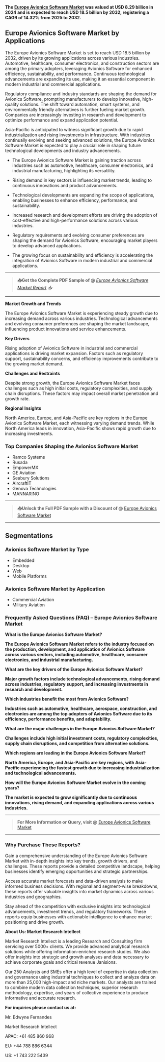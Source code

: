 <p><strong>The <a href="https://www.marketresearchintellect.com/download-sample/?rid=1033166&amp;utm_source=Pulse-April-Europe&amp;utm_medium=852">Europe Avionics Software Market</a> was valued at USD 8.29 billion in 2024 and is expected to reach USD 18.5 billion by 2032, registering a CAGR of 14.32% from 2025 to 2032.</strong></p><h2>Europe Avionics Software Market by Applications&nbsp;</h2><p><p>The Europe Avionics Software Market is set to reach USD 18.5 billion by 2032, driven by its growing applications across various industries. Automotive, healthcare, consumer electronics, and construction sectors are among the primary adopters, leveraging Avionics Software for enhanced efficiency, sustainability, and performance. Continuous technological advancements are expanding its use, making it an essential component in modern industrial and commercial applications.</p><p>Regulatory compliance and industry standards are shaping the demand for Avionics Software, prompting manufacturers to develop innovative, high-quality solutions. The shift toward automation, smart systems, and environmentally friendly alternatives is further fueling market growth. Companies are increasingly investing in research and development to optimize performance and expand application potential.</p><p>Asia-Pacific is anticipated to witness significant growth due to rapid industrialization and rising investments in infrastructure. With industries continually evolving and seeking advanced solutions, the Europe Avionics Software Market is expected to play a crucial role in shaping future technological developments and industry advancements.</p></p><ul><li><p>The Europe Avionics Software Market is gaining traction across industries such as automotive, healthcare, consumer electronics, and industrial manufacturing, highlighting its versatility.</p></li><li><p>Rising demand in key sectors is influencing market trends, leading to continuous innovations and product advancements.</p></li><li><p>Technological developments are expanding the scope of applications, enabling businesses to enhance efficiency, performance, and sustainability.</p></li><li><p>Increased research and development efforts are driving the adoption of cost-effective and high-performance solutions across various industries.</p></li><li><p>Regulatory requirements and evolving consumer preferences are shaping the demand for Avionics Software, encouraging market players to develop advanced applications.</p></li><li><p>The growing focus on sustainability and efficiency is accelerating the integration of Avionics Software in modern industrial and commercial applications.</p></li></ul><hr /><blockquote><p><strong><span class="font-[700]">📥Get the Complete PDF Sample of @ </span></strong><em><span class="font-[700]"><a href="https://www.marketresearchintellect.com/download-sample/?rid=1033166&amp;utm_source=Pulse-April-Europe&amp;utm_medium=852" target="_blank" data-tracking-control-name="article-ssr-frontend-pulse_little-text-block" data-tracking-will-navigate="" data-test-link="">Europe Avionics Software Market Report</a>&nbsp;📥</span></em></p></blockquote><hr /><p class="" data-start="77" data-end="360"><strong data-start="77" data-end="105">Market Growth and Trends</strong></p><p class="" data-start="77" data-end="360">The Europe Avionics Software Market is experiencing steady growth due to increasing demand across various industries. Technological advancements and evolving consumer preferences are shaping the market landscape, influencing product innovations and service enhancements.</p><p class="" data-start="362" data-end="606"><strong data-start="362" data-end="377">Key Drivers</strong></p><p class="" data-start="362" data-end="606">Rising adoption of Avionics Software in industrial and commercial applications is driving market expansion. Factors such as regulatory support, sustainability concerns, and efficiency improvements contribute to the growing market demand.</p><p class="" data-start="608" data-end="849"><strong data-start="608" data-end="637">Challenges and Restraints</strong></p><p class="" data-start="608" data-end="849">Despite strong growth, the Europe Avionics Software Market faces challenges such as high initial costs, regulatory complexities, and supply chain disruptions. These factors may impact overall market penetration and growth rate.</p><p class="" data-start="851" data-end="1095"><strong data-start="851" data-end="872">Regional Insights</strong></p><p class="" data-start="851" data-end="1095">North America, Europe, and Asia-Pacific are key regions in the Europe Avionics Software Market, each witnessing varying demand trends. While North America leads in innovation, Asia-Pacific shows rapid growth due to increasing investments.</p><p><h3>Top Companies Shaping the Avionics Software Market </h3><ul><li>Ramco Systems</li><li>Rusada</li><li>EmpowerMX</li><li>GE Aviation</li><li>Seabury Solutions</li><li>AircraftIT</li><li>Genova Technologies</li><li>MANNARINO</li></ul></p><hr /><blockquote><p><strong>📥Unlock the Full PDF Sample with a Discount of @</strong> <a href="https://www.marketresearchintellect.com/ask-for-discount/?rid=1033166&amp;utm_source=Pulse-April-Europe&amp;utm_medium=852">Europe Avionics Software Market</a></p></blockquote><hr /><p><h2>Segmentations</h2><h3>Avionics Software Market by Type</h3><ul><li>Embedded</li><li>Desktop</li><li>Web</li><li>Mobile Platforms</li></ul><h3>Avionics Software Market by Application</h3><ul><li>Commercial Aviation</li><li>Military Aviation</li></ul></p><h3><strong>Frequently Asked Questions (FAQ) &ndash; Europe Avionics Software Market</strong></h3><p><strong>What is the Europe Avionics Software Market?</strong></p><p><strong>The Europe Avionics Software Market refers to the industry focused on the production, development, and application of Avionics Software across various sectors, including automotive, healthcare, consumer electronics, and industrial manufacturing.</strong></p><p><strong>What are the key drivers of the Europe Avionics Software Market?</strong></p><p><strong>Major growth factors include technological advancements, rising demand across industries, regulatory support, and increasing investments in research and development.</strong></p><p><strong>Which industries benefit the most from Avionics Software?</strong></p><p><strong>Industries such as automotive, healthcare, aerospace, construction, and electronics are among the top adopters of Avionics Software due to its efficiency, performance benefits, and adaptability.</strong></p><p><strong>What are the major challenges in the Europe Avionics Software Market?</strong></p><p><strong>Challenges include high initial investment costs, regulatory complexities, supply chain disruptions, and competition from alternative solutions.</strong></p><p><strong>Which regions are leading in the Europe Avionics Software Market?</strong></p><p><strong>North America, Europe, and Asia-Pacific are key regions, with Asia-Pacific experiencing the fastest growth due to increasing industrialization and technological advancements.</strong></p><p><strong>How will the Europe Avionics Software Market evolve in the coming years?</strong></p><p><strong>The market is expected to grow significantly due to continuous innovations, rising demand, and expanding applications across various industries.</strong></p><hr /><blockquote><p><span class="font-[700]"><strong>For More Information or Query, visit&nbsp;@</strong>&nbsp;</span><span class="font-[700]"><a href="https://www.marketresearchintellect.com/product/avionics-software-market/?utm_source=Linkedin&utm_medium=852" target="_blank" data-tracking-control-name="article-ssr-frontend-pulse_little-text-block" data-tracking-will-navigate="" data-test-link="">Europe Avionics Software Market</a></span></p></blockquote><hr /><h3><strong data-start="0" data-end="31">Why Purchase These Reports?</strong></h3><p class="" data-start="35" data-end="297">Gain a comprehensive understanding of the Europe Avionics Software Market with in-depth insights into key trends, growth drivers, and challenges. These reports provide a detailed competitive landscape, helping businesses identify emerging opportunities and strategic partnerships.</p><p class="" data-start="299" data-end="540">Access accurate market forecasts and data-driven analysis to make informed business decisions. With regional and segment-wise breakdowns, these reports offer valuable insights into market dynamics across various industries and geographies.</p><p class="" data-start="542" data-end="784">Stay ahead of the competition with exclusive insights into technological advancements, investment trends, and regulatory frameworks. These reports equip businesses with actionable intelligence to enhance market positioning and drive growth.</p><p><strong><span class="font-[700]">About Us: Market Research Intellect</span></strong></p><p><span class="">Market Research Intellect is a leading Research and Consulting firm servicing over 5000+ clients. We provide advanced analytical research solutions while offering information-enriched research studies.&nbsp;</span>We also offer insights into strategic and growth analyses and data necessary to achieve corporate goals and critical revenue Janisions.</p><p><span class="">Our 250 Analysts and SMEs offer a high level of expertise in data collection and governance using industrial techniques to collect and analyze data on more than 25,000 high-impact and niche markets. Our analysts are trained to combine modern data collection techniques, superior research methodology, expertise, and years of collective experience to produce informative and accurate research.</span></p><p><strong>For inquiries please contact us at:</strong></p><p>Mr. Edwyne Fernandes</p><p>Market Research Intellect</p><p>APAC: +61 485 860 968</p><p>EU: +44 788 886 6344</p><p>US: +1 743 222 5439</p>